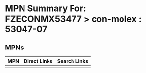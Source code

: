 



# MPN Summary For: FZECONMX53477 > con-molex : 53047-07

## MPNs
  

|MPN|Direct Links|Search Links|
| :--- | :--- | :--- |
||||
